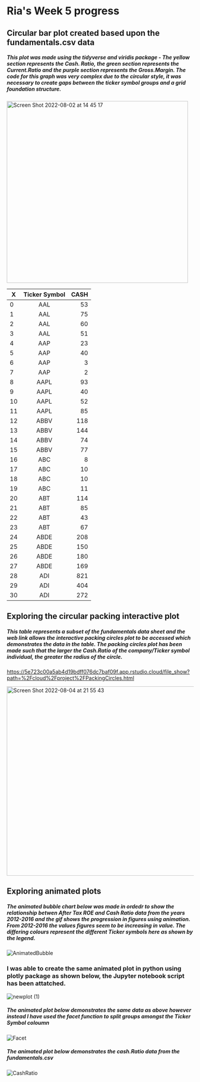 # Ria's Week 5 progress
## Circular bar plot created based upon the fundamentals.csv data
##### This plot was made using the tidyverse and viridis package - The yellow section represents the Cash. Ratio, the green section represents the Current.Ratio and the purple section represents the Gross.Margin.  The code for this graph was very complex due to the circular style, it was necessary to create gaps between the ticker symbol groups and a grid foundation structure.

<img width="488" alt="Screen Shot 2022-08-02 at 14 45 17" src="https://user-images.githubusercontent.com/78815761/182390147-d4357273-61dd-42a9-aa16-d05b5edc967b.png">

| X | Ticker Symbol  | CASH  |
| - |:--------------:| -----:|
| 0 | AAL            | 53    |
| 1 | AAL            | 75    |
| 2 | AAL            | 60    |
| 3 | AAL            | 51    |
| 4 | AAP            | 23    |
| 5 | AAP            | 40    |
| 6 | AAP            | 3     |
| 7 | AAP            | 2     |
| 8 | AAPL           | 93    |
| 9 | AAPL           | 40    |
| 10| AAPL           | 52    |
| 11| AAPL           | 85    |
| 12| ABBV           | 118   |
| 13| ABBV           | 144   |
| 14| ABBV           | 74    |
| 15| ABBV           | 77    |
| 16| ABC            | 8     |
| 17| ABC            | 10    |
| 18| ABC            | 10    |
| 19| ABC            | 11    |
| 20| ABT            | 114   |
| 21| ABT            | 85    |
| 22| ABT            | 43    |
| 23| ABT            | 67    |
| 24| ABDE           | 208   |
| 25| ABDE           | 150   |
| 26| ABDE           | 180   |
| 27| ABDE           | 169   |
| 28| ADI            | 821   |
| 29| ADI            | 404   |
| 30| ADI            | 272   |

## Exploring the circular packing interactive plot
##### This table represents a subset of the fundamentals data sheet and the web link allows the interactive packing circles plot to be accessed which demonstrates the data in the table. The packing circles plot has been made such that the larger the Cash.Ratio of the company/Ticker symbol individual, the greater the radius of the circle.

https://5e723c00a5ab4d19bdff076dc7baf09f.app.rstudio.cloud/file_show?path=%2Fcloud%2Fproject%2FPackingCircles.html

<img width="508" alt="Screen Shot 2022-08-04 at 21 55 43" src="https://user-images.githubusercontent.com/78815761/182951080-4679629e-3f3b-4636-bef3-7956eb2712cb.png">

## Exploring animated plots
#####  The animated bubble chart below was made in ordedr to show the relationship betwen After Tax ROE and Cash Ratio data from the years 2012-2016 and the gif shows the progression in figures using animation. From 2012-2016 the values figures seem to be increasing in value. The differing colours represent the different Ticker symbols here as shown by the legend. 

![AnimatedBubble](https://user-images.githubusercontent.com/78815761/182946638-cd76548d-3aa6-44eb-9cd7-8a36799e4bb3.gif)
### I was able to create the same animated plot in python using plotly package as shown below, the Jupyter notebook script has been attatched.

![newplot (1)](https://user-images.githubusercontent.com/78815761/182959885-25ee7a2a-b750-4462-be2e-e192581735a3.png)

##### The animated plot below demonstrates the same data as above however instead I have used the facet function to split groups amongst the Ticker Symbol coloumn

![Facet](https://user-images.githubusercontent.com/78815761/182949782-125f31e3-475f-4646-a76b-35f8fd431b6e.gif)

##### The animated plot below demonstrates the cash.Ratio data from the fundamentals.csv

![CashRatio](https://user-images.githubusercontent.com/78815761/182941594-4026ec97-a13b-4d65-96b0-34f4fd802f21.gif)
